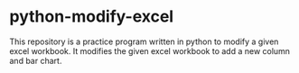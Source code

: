 # python-modify-excel

This repository is a practice program written in python to modify a given excel workbook.
It modifies the given excel workbook to add a new column and bar chart.
